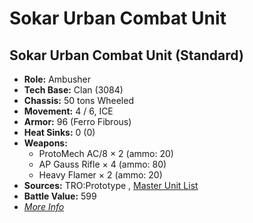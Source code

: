 # Sokar Urban Combat Unit 

## Sokar Urban Combat Unit (Standard) 

- **Role:** Ambusher 
- **Tech Base:** Clan (3084) 
- **Chassis:** 50 tons Wheeled 
- **Movement:** 4 / 6, ICE 
- **Armor:** 96 (Ferro Fibrous) 
- **Heat Sinks:** 0 (0) 
- **Weapons:** 
  - ProtoMech AC/8 × 2 (ammo: 20) 
  - AP Gauss Rifle × 4 (ammo: 80) 
  - Heavy Flamer × 2 (ammo: 20) 
- **Sources:** TRO:Prototype , [Master Unit List](http://masterunitlist.info/Unit/Details/5096/sokar-urban-combat-tank-standard) 
- **Battle Value:** 599 
- [*More Info*](sokar_urban_combat_unit/sokar_urban_combat_unit_standard.md) 

